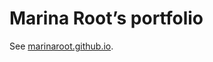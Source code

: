 Marina Root’s portfolio
=======================

See [marinaroot.github.io](http://marinaroot.github.io/).
